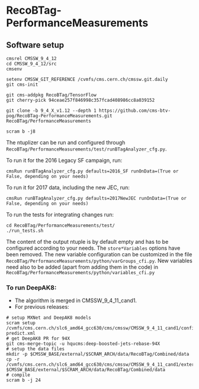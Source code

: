 # RecoBTag-PerformanceMeasurements

## Software setup

```
cmsrel CMSSW_9_4_12
cd CMSSW_9_4_12/src
cmsenv

setenv CMSSW_GIT_REFERENCE /cvmfs/cms.cern.ch/cmssw.git.daily
git cms-init

git cms-addpkg RecoBTag/TensorFlow
git cherry-pick 94ceae257f846998c357fcad408986cc8a039152

git clone -b 9_4_X_v1.12 --depth 1 https://github.com/cms-btv-pog/RecoBTag-PerformanceMeasurements.git RecoBTag/PerformanceMeasurements

scram b -j8

```

The ntuplizer can be run and configured through ```RecoBTag/PerformanceMeasurements/test/runBTagAnalyzer_cfg.py```. 

To run it for the 2016 Legacy SF campaign, run:

```
cmsRun runBTagAnalyzer_cfg.py defaults=2016_SF runOnData=(True or False, depending on your needs)
```

To run it for 2017 data, including the new JEC, run:

```
cmsRun runBTagAnalyzer_cfg.py defaults=2017NewJEC runOnData=(True or False, depending on your needs)
```

To run the tests for integrating changes run:

```
cd RecoBTag/PerformanceMeasurements/test/
./run_tests.sh
```
The content of the output ntuple is by default empty and has to be configured according to your needs. The ```store*Variables``` options have been removed.
The new variable configuration can be customized in the file ```RecoBTag/PerformanceMeasurements/python/varGroups_cfi.py```.
New variables need also to be added (apart from adding them in the code) in ```RecoBTag/PerformanceMeasurements/python/variables_cfi.py```

### To run DeepAK8:
  * The algorithm is merged in CMSSW_9_4_11_cand1.
  * For previous releases:
~~~
# setup MXNet and DeepAK8 models
scram setup /cvmfs/cms.cern.ch/slc6_amd64_gcc630/cms/cmssw/CMSSW_9_4_11_cand1/config/toolbox/slc6_amd64_gcc630/tools/selected/mxnet-predict.xml
# get DeepAK8 PR for 94X
git cms-merge-topic -u hqucms:deep-boosted-jets-rebase-94X
# setup the data files
mkdir -p $CMSSW_BASE/external/$SCRAM_ARCH/data/RecoBTag/Combined/data
cp -r /cvmfs/cms.cern.ch/slc6_amd64_gcc630/cms/cmssw/CMSSW_9_4_11_cand1/external/slc6_amd64_gcc630/data/RecoBTag/Combined/data/DeepBoostedJet $CMSSW_BASE/external/$SCRAM_ARCH/data/RecoBTag/Combined/data
# compile
scram b -j 24
~~~

